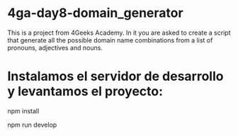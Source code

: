 # 4ga-day8-domain_generator

This is a project from 4Geeks Academy. In it you are asked to create a script that generate all the possible domain name combinations from a list of pronouns, adjectives and nouns.

# Instalamos el servidor de desarrollo y levantamos el proyecto:

npm install

npm run develop

